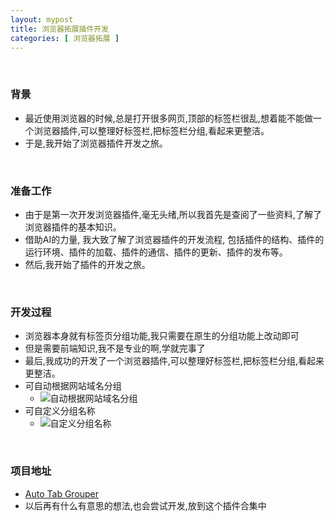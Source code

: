 ```yaml
---
layout: mypost
title: 浏览器拓展插件开发
categories: [ 浏览器拓展 ]
---
```


<br>

### 背景

- 最近使用浏览器的时候,总是打开很多网页,顶部的标签栏很乱,想着能不能做一个浏览器插件,可以整理好标签栏,把标签栏分组,看起来更整洁。
- 于是,我开始了浏览器插件开发之旅。

<br>

### 准备工作

- 由于是第一次开发浏览器插件,毫无头绪,所以我首先是查阅了一些资料,了解了浏览器插件的基本知识。
- 借助AI的力量, 我大致了解了浏览器插件的开发流程, 包括插件的结构、插件的运行环境、插件的加载、插件的通信、插件的更新、插件的发布等。
- 然后,我开始了插件的开发之旅。

<br>

### 开发过程

- 浏览器本身就有标签页分组功能,我只需要在原生的分组功能上改动即可
- 但是需要前端知识,我不是专业的啊,学就完事了
- 最后,我成功的开发了一个浏览器插件,可以整理好标签栏,把标签栏分组,看起来更整洁。
- 可自动根据网站域名分组
  - ![自动根据网站域名分组](img2.png)
- 可自定义分组名称
  - ![自定义分组名称](img1.png)

<br>

### 项目地址
- [Auto Tab Grouper](https://github.com/Han-GR/Browser-Extensions/tree/master/Auto%20Tab%20Grouper)
- 以后再有什么有意思的想法,也会尝试开发,放到这个插件合集中

